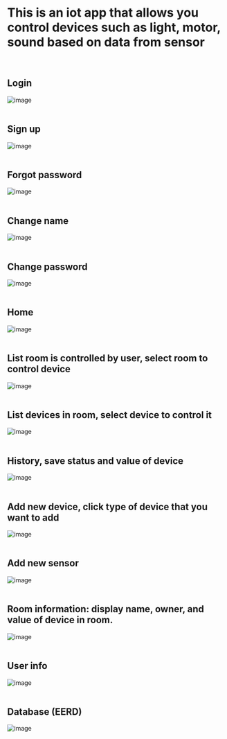 # This is an iot app that allows you control devices such as light, motor, sound based on data from sensor
<br/>

## Login
![image](Image/UI_Login.png)
<br/>
<br/>

## Sign up
![image](Image/UI_Signup.png)
<br/>
<br/>

## Forgot password
![image](Image/UI_forgot_password.png)
<br/>
<br/>

## Change name
![image](Image/UI_change_name.png)
<br/>
<br/>

## Change password
![image](Image/change_password.png)
<br/>
<br/>

## Home
![image](Image/UI_Home.png)
<br/>
<br/>

## List room is controlled by user, select room to control device
![image](Image/UI_ListRoomControl.png)
<br/>
<br/>

## List devices in room, select device to control it
![image](Image/UI_ListDeviceControl.png)
<br/>
<br/>

## History, save status and value of device
![image](Image/UI_control_device.png)
<br/>
<br/>

## Add new device, click type of device that you want to add
![image](Image/UI_AddObject.png)
<br/>
<br/>

## Add new sensor
![image](Image/UI_add_new_sensor.png)
<br/>
<br/>

## Room information: display name, owner, and value of device in room.
![image](Image/UI_view_room_info.png)
<br/>
<br/>

## User info
![image](Image/UI_UserInfo.png)
<br/>
<br/>

## Database (EERD)
![image](Image/DatabaseEERD.png)
